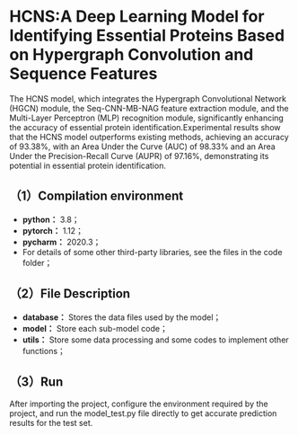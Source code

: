 # HCNS:A Deep Learning Model for Identifying Essential Proteins Based on Hypergraph Convolution and Sequence Features
The HCNS model, which integrates the Hypergraph Convolutional Network (HGCN) module, the Seq-CNN-MB-NAG feature extraction module, and the Multi-Layer Perceptron (MLP) recognition module, significantly enhancing the accuracy of essential protein identification.Experimental results show that the HCNS model outperforms existing methods, achieving an accuracy of 93.38\%, with an Area Under the Curve (AUC) of 98.33\% and an Area Under the Precision-Recall Curve (AUPR) of 97.16\%, demonstrating its potential in essential protein identification. 
## （1）Compilation environment
* **python：** 3.8；
* **pytorch：** 1.12；
* **pycharm：** 2020.3；
* For details of some other third-party libraries, see the files in the code folder；
## （2）File Description
* **database：** Stores the data files used by the model；
* **model：** Store each sub-model code；
* **utils：** Store some data processing and some codes to implement other functions；
## （3）Run
After importing the project, configure the environment required by the project, and run the model_test.py file directly to get accurate prediction results for the test set.
